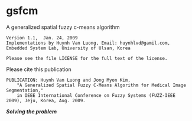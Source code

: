 # gsfcm
A generalized spatial fuzzy c-means algorithm

    Version 1.1,  Jan. 24, 2009
    Implementations by Huynh Van Luong, Email: huynhlvd@gamil.com,
    Embedded System Lab, University of Ulsan, Korea
    
    Please see the file LICENSE for the full text of the license.

Please cite this publication

    PUBLICATION: Huynh Van Luong and Jong Myon Kim, 
        "A Generalized Spatial Fuzzy C-Means Algorithm for Medical Image Segmentation," 
        in IEEE International Conference on Fuzzy Systems (FUZZ-IEEE 2009), Jeju, Korea, Aug. 2009.
             
**_Solving the problem_**
